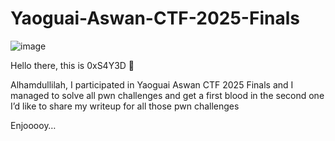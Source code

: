 # Yaoguai-Aswan-CTF-2025-Finals
![image](https://github.com/user-attachments/assets/f1468e46-456d-4746-a8e5-b89433b50898)

Hello there, this is 0xS4Y3D 👋

Alhamdullilah, I participated in Yaoguai Aswan CTF 2025 Finals and I managed to solve all pwn challenges and get a first blood in the second one
I’d like to share my writeup for all those pwn challenges

Enjooooy…
